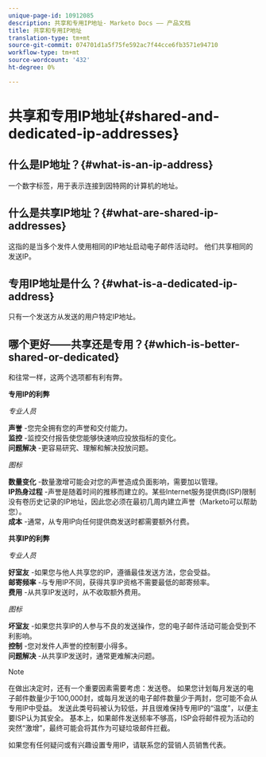 ```yaml
---
unique-page-id: 10912085
description: 共享和专用IP地址- Marketo Docs —— 产品文档
title: 共享和专用IP地址
translation-type: tm+mt
source-git-commit: 074701d1a5f75fe592ac7f44cce6fb3571e94710
workflow-type: tm+mt
source-wordcount: '432'
ht-degree: 0%

---
```



# 共享和专用IP地址{#shared-and-dedicated-ip-addresses}

## 什么是IP地址？{#what-is-an-ip-address}

一个数字标签，用于表示连接到因特网的计算机的地址。

## 什么是共享IP地址？{#what-are-shared-ip-addresses}

这指的是当多个发件人使用相同的IP地址启动电子邮件活动时。 他们共享相同的发送IP。

## 专用IP地址是什么？{#what-is-a-dedicated-ip-address}

只有一个发送方从发送的用户特定IP地址。

## 哪个更好——共享还是专用？{#which-is-better-shared-or-dedicated}

和往常一样，这两个选项都有利有弊。

**专用IP的利弊**

_专业人员_

**声誉** -您完全拥有您的声誉和交付能力。\
**监控** -监控交付报告使您能够快速响应投放指标的变化。\
**问题解决** -更容易研究、理解和解决投放问题。

_图标_

**数量变化** -数量激增可能会对您的声誉造成负面影响，需要加以管理。\
**IP热身过程** -声誉是随着时间的推移而建立的。某些Internet服务提供商(ISP)限制没有卷历史记录的IP地址，因此您必须在最初几周内建立声誉（Marketo可以帮助您）。\
**成本** -通常，从专用IP向任何提供商发送时都需要额外付费。

**共享IP的利弊**

_专业人员_

**好室友** -如果您与他人共享您的IP，遵循最佳发送方法，您会受益。\
**邮寄频率** -与专用IP不同，获得共享IP资格不需要最低的邮寄频率。\
**费用** -从共享IP发送时，从不收取额外费用。

_图标_

**坏室友** -如果您共享IP的人参与不良的发送操作，您的电子邮件活动可能会受到不利影响。\
**控制** -您对发件人声誉的控制要小得多。\
**问题解决** -从共享IP发送时，通常更难解决问题。

>[!NOTE]
>
>在做出决定时，还有一个重要因素需要考虑：发送卷。 如果您计划每月发送的电子邮件数量少于100,000封，或每月发送的电子邮件数量少于两封，您可能不会从专用IP中受益。 发送此类号码被认为较低，并且很难保持专用IP的“温度”，以便主要ISP认为其安全。 基本上，如果邮件发送频率不够高，ISP会将邮件视为活动的突然“激增”，最终可能会将其作为可疑垃圾邮件拦截。

如果您有任何疑问或有兴趣设置专用IP，请联系您的营销人员销售代表。

